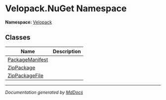 ﻿<!--  
  <auto-generated>   
    The contents of this file were generated by a tool.  
    Changes to this file may be list if the file is regenerated  
  </auto-generated>   
-->

# Velopack.NuGet Namespace

**Namespace:** [Velopack](../index.md)  

## Classes

| Name                                        | Description |
| ------------------------------------------- | ----------- |
| [PackageManifest](PackageManifest/index.md) |             |
| [ZipPackage](ZipPackage/index.md)           |             |
| [ZipPackageFile](ZipPackageFile/index.md)   |             |

___

*Documentation generated by [MdDocs](https://github.com/ap0llo/mddocs)*
